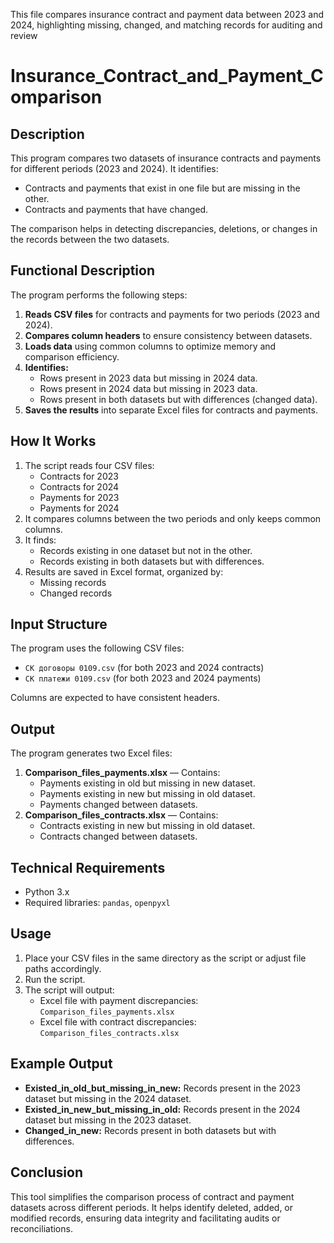 This file compares insurance contract and payment data between 2023 and 2024, highlighting missing, changed, and matching records for auditing and review

# Insurance_Contract_and_Payment_Comparison

## Description

This program compares two datasets of insurance contracts and payments for different periods (2023 and 2024). It identifies:
- Contracts and payments that exist in one file but are missing in the other.
- Contracts and payments that have changed.
  
The comparison helps in detecting discrepancies, deletions, or changes in the records between the two datasets.

## Functional Description

The program performs the following steps:
1. **Reads CSV files** for contracts and payments for two periods (2023 and 2024).
2. **Compares column headers** to ensure consistency between datasets.
3. **Loads data** using common columns to optimize memory and comparison efficiency.
4. **Identifies:**
   - Rows present in 2023 data but missing in 2024 data.
   - Rows present in 2024 data but missing in 2023 data.
   - Rows present in both datasets but with differences (changed data).
5. **Saves the results** into separate Excel files for contracts and payments.

## How It Works

1. The script reads four CSV files:
   - Contracts for 2023
   - Contracts for 2024
   - Payments for 2023
   - Payments for 2024
2. It compares columns between the two periods and only keeps common columns.
3. It finds:
   - Records existing in one dataset but not in the other.
   - Records existing in both datasets but with differences.
4. Results are saved in Excel format, organized by:
   - Missing records
   - Changed records

## Input Structure

The program uses the following CSV files:
- `СК договоры 0109.csv` (for both 2023 and 2024 contracts)
- `СК платежи 0109.csv` (for both 2023 and 2024 payments)

Columns are expected to have consistent headers.

## Output

The program generates two Excel files:
1. **Comparison_files_payments.xlsx** — Contains:
   - Payments existing in old but missing in new dataset.
   - Payments existing in new but missing in old dataset.
   - Payments changed between datasets.
2. **Comparison_files_contracts.xlsx** — Contains:
   - Contracts existing in new but missing in old dataset.
   - Contracts changed between datasets.

## Technical Requirements

- Python 3.x
- Required libraries: `pandas`, `openpyxl`

## Usage

1. Place your CSV files in the same directory as the script or adjust file paths accordingly.
2. Run the script.
3. The script will output:
   - Excel file with payment discrepancies: `Comparison_files_payments.xlsx`
   - Excel file with contract discrepancies: `Comparison_files_contracts.xlsx`

## Example Output

- **Existed_in_old_but_missing_in_new:** Records present in the 2023 dataset but missing in the 2024 dataset.
- **Existed_in_new_but_missing_in_old:** Records present in the 2024 dataset but missing in the 2023 dataset.
- **Changed_in_new:** Records present in both datasets but with differences.

## Conclusion

This tool simplifies the comparison process of contract and payment datasets across different periods. It helps identify deleted, added, or modified records, ensuring data integrity and facilitating audits or reconciliations.
